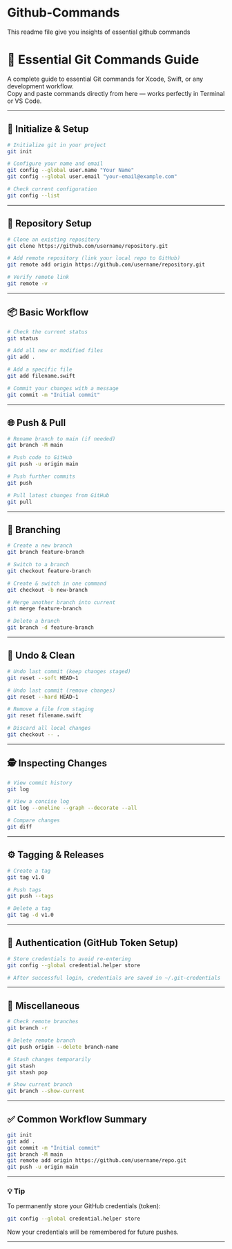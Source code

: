 # Github-Commands
This readme file give you insights of essential github commands

# 🧩 Essential Git Commands Guide

A complete guide to essential Git commands for Xcode, Swift, or any development workflow.  
Copy and paste commands directly from here — works perfectly in Terminal or VS Code.

---

## 🏁 Initialize & Setup
```bash
# Initialize git in your project
git init

# Configure your name and email
git config --global user.name "Your Name"
git config --global user.email "your-email@example.com"

# Check current configuration
git config --list
```

---

## 📂 Repository Setup
```bash
# Clone an existing repository
git clone https://github.com/username/repository.git

# Add remote repository (link your local repo to GitHub)
git remote add origin https://github.com/username/repository.git

# Verify remote link
git remote -v
```

---

## 📦 Basic Workflow
```bash
# Check the current status
git status

# Add all new or modified files
git add .

# Add a specific file
git add filename.swift

# Commit your changes with a message
git commit -m "Initial commit"
```

---

## 🌐 Push & Pull
```bash
# Rename branch to main (if needed)
git branch -M main

# Push code to GitHub
git push -u origin main

# Push further commits
git push

# Pull latest changes from GitHub
git pull
```

---

## 🌳 Branching
```bash
# Create a new branch
git branch feature-branch

# Switch to a branch
git checkout feature-branch

# Create & switch in one command
git checkout -b new-branch

# Merge another branch into current
git merge feature-branch

# Delete a branch
git branch -d feature-branch
```

---

## 🧹 Undo & Clean
```bash
# Undo last commit (keep changes staged)
git reset --soft HEAD~1

# Undo last commit (remove changes)
git reset --hard HEAD~1

# Remove a file from staging
git reset filename.swift

# Discard all local changes
git checkout -- .
```

---

## 🕵️ Inspecting Changes
```bash
# View commit history
git log

# View a concise log
git log --oneline --graph --decorate --all

# Compare changes
git diff
```

---

## ⚙️ Tagging & Releases
```bash
# Create a tag
git tag v1.0

# Push tags
git push --tags

# Delete a tag
git tag -d v1.0
```

---

## 🔐 Authentication (GitHub Token Setup)
```bash
# Store credentials to avoid re-entering
git config --global credential.helper store

# After successful login, credentials are saved in ~/.git-credentials
```

---

## 🧠 Miscellaneous
```bash
# Check remote branches
git branch -r

# Delete remote branch
git push origin --delete branch-name

# Stash changes temporarily
git stash
git stash pop

# Show current branch
git branch --show-current
```

---

## ✅ Common Workflow Summary
```bash
git init
git add .
git commit -m "Initial commit"
git branch -M main
git remote add origin https://github.com/username/repo.git
git push -u origin main
```

---

### 💡 Tip
To permanently store your GitHub credentials (token):
```bash
git config --global credential.helper store
```

Now your credentials will be remembered for future pushes.

---
